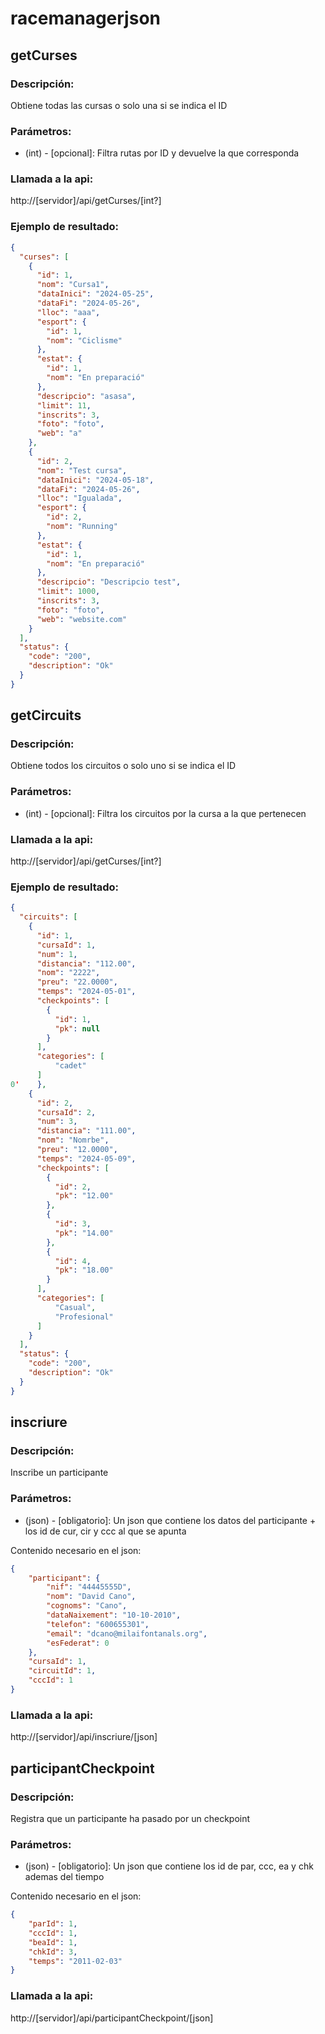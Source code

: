# racemanagerjson

## getCurses

### Descripción:
Obtiene todas las cursas o solo una si se indica el ID

### Parámetros:
* (int) - [opcional]: Filtra rutas por ID y devuelve la que corresponda

### Llamada a la api:
http://[servidor]/api/getCurses/[int?]

### Ejemplo de resultado:
```json
{
  "curses": [
    {
      "id": 1,
      "nom": "Cursa1",
      "dataInici": "2024-05-25",
      "dataFi": "2024-05-26",
      "lloc": "aaa",
      "esport": {
        "id": 1,
        "nom": "Ciclisme"
      },
      "estat": {
        "id": 1,
        "nom": "En preparació"
      },
      "descripcio": "asasa",
      "limit": 11,
      "inscrits": 3,
      "foto": "foto",
      "web": "a"
    },
    {
      "id": 2,
      "nom": "Test cursa",
      "dataInici": "2024-05-18",
      "dataFi": "2024-05-26",
      "lloc": "Igualada",
      "esport": {
        "id": 2,
        "nom": "Running"
      },
      "estat": {
        "id": 1,
        "nom": "En preparació"
      },
      "descripcio": "Descripcio test",
      "limit": 1000,
      "inscrits": 3,
      "foto": "foto",
      "web": "website.com"
    }
  ],
  "status": {
    "code": "200",
    "description": "Ok"
  }
}
```

## getCircuits

### Descripción:
Obtiene todos los circuitos o solo uno si se indica el ID

### Parámetros:
* (int) - [opcional]: Filtra los circuitos por la cursa a la que pertenecen

### Llamada a la api:
http://[servidor]/api/getCurses/[int?]


### Ejemplo de resultado:
```json
{
  "circuits": [
    {
      "id": 1,
      "cursaId": 1,
      "num": 1,
      "distancia": "112.00",
      "nom": "2222",
      "preu": "22.0000",
      "temps": "2024-05-01",
      "checkpoints": [
        {
          "id": 1,
          "pk": null
        }
      ],
      "categories": [
          "cadet"
      ]
0'    },
    {
      "id": 2,
      "cursaId": 2,
      "num": 3,
      "distancia": "111.00",
      "nom": "Nomrbe",
      "preu": "12.0000",
      "temps": "2024-05-09",
      "checkpoints": [
        {
          "id": 2,
          "pk": "12.00"
        },
        {
          "id": 3,
          "pk": "14.00"
        },
        {
          "id": 4,
          "pk": "18.00"
        }
      ],
      "categories": [
          "Casual",
          "Profesional"
      ]
    }
  ],
  "status": {
    "code": "200",
    "description": "Ok"
  }
}
```

## inscriure

### Descripción:
Inscribe un participante 

### Parámetros:
* (json) - [obligatorio]: Un json que contiene los datos del participante + los id de cur, cir y ccc al que se apunta

Contenido necesario en el json:
```json
{
	"participant": {
		"nif": "44445555D",
		"nom": "David Cano",
		"cognoms": "Cano",
		"dataNaixement": "10-10-2010",
		"telefon": "600655301",
		"email": "dcano@milaifontanals.org",
		"esFederat": 0
	},
	"cursaId": 1,
	"circuitId": 1,
	"cccId": 1
}
```

### Llamada a la api:
http://[servidor]/api/inscriure/[json]


## participantCheckpoint

### Descripción:
Registra que un participante ha pasado por un checkpoint

### Parámetros:
* (json) - [obligatorio]: Un json que contiene los id de par, ccc, ea y chk ademas del tiempo

Contenido necesario en el json:
```json
{
    "parId": 1,
    "cccId": 1,
    "beaId": 1,
    "chkId": 3,
    "temps": "2011-02-03"
}
```

### Llamada a la api:
http://[servidor]/api/participantCheckpoint/[json]

